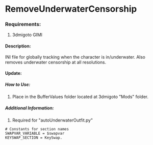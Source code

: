# RemoveUnderwaterCensorship
   
### Requirements:
  1. 3dmigoto GIMI
    
    
#### Description:
  INI file for globally tracking when the character is in/underwater. Also removes underwater censorship at all resolutions.

#### Update:

       
     
##### How to Use:
  1. Place in the BufferValues folder located at 3dmigoto "Mods" folder.
      
      
##### Additional Information:
  1. Required for "autoUnderwaterOutfit.py"

```
# Constants for section names
SWAPVAR_VARIABLE = $swapvar
KEYSWAP_SECTION = KeySwap.
```

